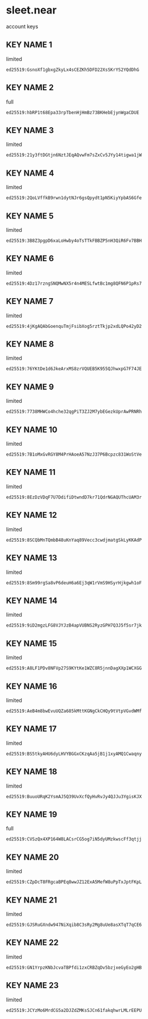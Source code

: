 # sleet.near
account keys
## KEY NAME 1
limited
```
ed25519:GsnoXf1gbxgZkyLx4sCEZKh5DFD22XsSKrYS2YQdDhG
```
## KEY NAME 2
full
```
ed25519:hbRP1t68Epa33rpTbenHjHmBz73BKHebEjynWgaCDUE
```
## KEY NAME 3
limited
```
ed25519:21y3ftDGtjn6NztJEqAQvwFm7sZxCv5JYy14tigwa1jW
```
## KEY NAME 4
limited
```
ed25519:2QoLVffkB9rwn1dytNJr6gsQpydt1pN5KiyYpbAS6Gfe
```
## KEY NAME 5
limited
```
ed25519:3B8Z3pgpD6xaLoHwby4oTsTTkFBBZP5nH3QiR6Fv7BBH
```
## KEY NAME 6
limited
```
ed25519:4Dz17rzngSNQMwNX5r4n4MESLfwtBc1mg8QFN6P1pRs7
```
## KEY NAME 7
limited
```
ed25519:4jKgAQAbGoenquTmjFsibXog5rztTkjp2xdLQPo42yD2
```
## KEY NAME 8
limited
```
ed25519:76YKtDe1d6JkeArxMS8zrVQUEB5K955QJhwxpG7F74JE
```
## KEY NAME 9
limited
```
ed25519:7738MHWCo4hche32qgPiT3ZJ2M7ybEGezkUprAwPRNRh
```
## KEY NAME 10
limited
```
ed25519:7B1oMxGvRGY8M4PrHAoeA57NzJ37P6Bcpzc831WoStVe
```
## KEY NAME 11
limited
```
ed25519:8EzDzVDqF7U7DdifiDtwndD7kr71QdrNGAQUThcUAM3r
```
## KEY NAME 12
limited
```
ed25519:8SCQbMnTQmbB48uKnYaq89Vecc3cwdjmatgSkLyKKAdP
```
## KEY NAME 13
limited
```
ed25519:8Sm99rgSa8vP6deuH6a6Ej3qW1rVmS9HSyrHjkgwh1oF
```
## KEY NAME 14
limited
```
ed25519:9iD2mgzLFG8VJYJzB4apVUBNS2RyzGPH7Q3J5f5sr7jk
```
## KEY NAME 15
limited
```
ed25519:A8LF1PDv8NFVp27S9KYtKe1WZC8R5jnnDagXXp1WCXGG
```
## KEY NAME 16
limited
```
ed25519:AeB4m8bwEvuUQZa685kMttKGNgCkCHQy9tVtpVGvdWMf
```
## KEY NAME 17
limited
```
ed25519:BS5tkyAHU6dyLHVYBGGxCKzqAa5jB1j1xyAMQ1Cwaqny
```
## KEY NAME 18
limited
```
ed25519:BuuoURqK2YsmAJ5Q39UvXcfQyHvRvJy4QJJu3YgisKJX
```
## KEY NAME 19
full
```
ed25519:CVSzQx4XP164W8LACsrCG5og7iN5dyUMzkwscFf3qtjj
```
## KEY NAME 20
limited
```
ed25519:CZpDcT8FRgcaBPEq8wwJZ12ExA5MefW8uPpTxJptFKpL
```
## KEY NAME 21
limited
```
ed25519:GJSRuGXndw947NiXqib8C3sRy2Mg8uUe8asXTqT7qCE6
```
## KEY NAME 22
limited
```
ed25519:GN1YrpzKNbJcvaTBPfdi1zxCRBZqDv5bzjxeGyEo2gHB
```
## KEY NAME 23
limited
```
ed25519:JCYzMo6MrdCG5a2DJZdZMKsSJCn61fakqhwrLMLrEEPU
```
